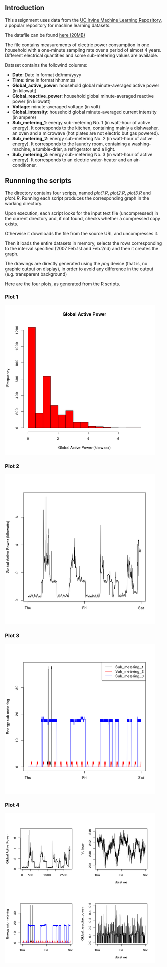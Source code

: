 ## Introduction

This assignment uses data from
the <a href="http://archive.ics.uci.edu/ml/">UC Irvine Machine
Learning Repository</a>, a popular repository for machine learning
datasets.

The datafile can be found 
<a href="https://d396qusza40orc.cloudfront.net/exdata%2Fdata%2Fhousehold_power_consumption.zip"> here (20MB)</a> 

The file contains measurements of electric power consumption in
one household with a one-minute sampling rate over a period of almost
4 years. Different electrical quantities and some sub-metering values
are available.

Dataset contains the followind columns:

   * **Date**:  Date in format dd/mm/yyyy
   * **Time**: time in format hh:mm:ss
   * **Global_active_power**: household global minute-averaged active power (in kilowatt)
   * **Global_reactive_power**: household global minute-averaged reactive power (in kilowatt)
   * **Voltage**: minute-averaged voltage (in volt)
   * **Global_intensity**: household global minute-averaged current intensity (in ampere)
   * **Sub_metering_1**: energy sub-metering No. 1 (in watt-hour of active energy). It corresponds to the kitchen, containing mainly a dishwasher, an oven and a microwave (hot plates are not electric but gas powered).
   * **Sub_metering_2**: energy sub-metering No. 2 (in watt-hour of active energy). It corresponds to the laundry room, containing a washing-machine, a tumble-drier, a refrigerator and a light. </li>
   * **Sub_metering_3**: energy sub-metering No. 3 (in watt-hour of active energy). It corresponds to an electric water-heater and an air-conditioner.

## Runnning the scripts

The directory contains four scripts, named _plot1.R_, _plot2.R_, _plot3.R_ and _plot4.R_.
Running each script produces the corresponding graph in the working directory.

Upon execution, each script looks for the input text file (uncompressed) in the current directory and, if not found, checks whether a compressed copy exists.

Otherwise it downloads the file from the source URL and uncompresses it.

Then it loads the entire datasets in memory, selects the rows corresponding to the interval specified (2007 Feb.1st and Feb.2nd) and then it creates the graph.

The drawings are directly generated using the _png_ device (that is, no graphic output on display), in order to avoid any difference in the output (e.g. transparent background)

Here are the four plots, as generated from the R scripts.

### Plot 1
![plot1](plot1.png) 

### Plot 2
![plot2](plot2.png) 

### Plot 3
![plot3](plot3.png) 

### Plot 4
![plot4](plot4.png) 
